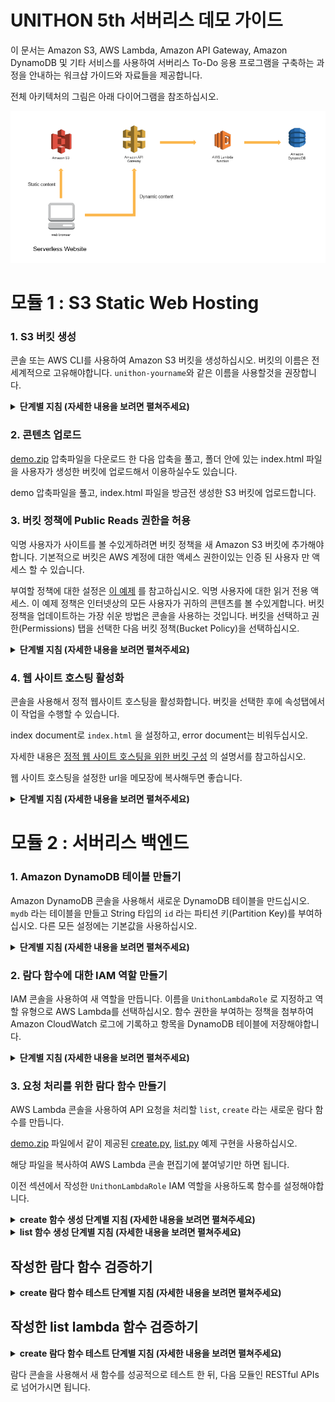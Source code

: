 # UNITHON 5th 서버리스 데모 가이드

이 문서는 Amazon S3, AWS Lambda, Amazon API Gateway, Amazon DynamoDB 및 기타 서비스를 사용하여 서버리스 To-Do 응용 프로그램을 구축하는 과정을 안내하는 워크샵 가이드와 자료들을 제공합니다.

전체 아키텍처의 그림은 아래 다이어그램을 참조하십시오.

![유니톤 웹 애플리케이션 아키텍처](./images/unithon-complete-architecture.png)

# 모듈 1 : S3 Static Web Hosting

### 1. S3 버킷 생성

콘솔 또는 AWS CLI를 사용하여 Amazon S3 버킷을 생성하십시오. 버킷의 이름은 전 세계적으로 고유해야합니다. `unithon-yourname`와 같은 이름을 사용할것을 권장합니다.

<details>
<summary><strong>단계별 지침 (자세한 내용을 보려면 펼쳐주세요)</strong></summary><p>

1. AWS Management Console에서 **Services** 를 선택한 다음 **S3** 를 선택하십시오.

1. **+Create Bucket** 을 선택하십시오.

1. `unithon-yourname`와 같은 전 세계적으로 고유한 이름을 설정하십시오.

1. 드롭다운 메뉴에서 이 실습에서 사용할 리전을 선택하십시오.

1. 설정을 복사할 버킷을 선택하지 않고 대화상자의 왼쪽 하단에 있는 **Create** 를 선택하십시오.

</p></details>

### 2. 콘텐츠 업로드

[demo.zip](./files/demo.zip) 압축파일을 다운로드 한 다음 압축을 풀고, 폴더 안에 있는 index.html 파일을 사용자가 생성한 버킷에 업로드해서 이용하실수도 있습니다.

demo 압축파일을 풀고, index.html 파일을 방금전 생성한 S3 버킷에 업로드합니다.

### 3. 버킷 정책에 Public Reads 권한을 허용

익명 사용자가 사이트를 볼 수있게하려면 버킷 정책을 새 Amazon S3 버킷에 추가해야합니다. 기본적으로 버킷은 AWS 계정에 대한 액세스 권한이있는 인증 된 사용자 만 액세스 할 수 있습니다.

부여할 정책에 대한 설정은 [이 예제](http://docs.aws.amazon.com/AmazonS3/latest/dev/example-bucket-policies.html#example-bucket-policies-use-case-2) 를 참고하십시오. 익명 사용자에 대한 읽거 전용 액세스. 이 예제 정책은 인터넷상의 모든 사용자가 귀하의 콘텐츠를 볼 수있게합니다. 버킷 정책을 업데이트하는 가장 쉬운 방법은 콘솔을 사용하는 것입니다. 버킷을 선택하고 권한(Permissions) 탭을 선택한 다음 버킷 정책(Bucket Policy)을 선택하십시오.

<details>
<summary><strong>단계별 지침 (자세한 내용을 보려면 펼쳐주세요)</strong></summary><p>

1.  S3 콘솔에서 섹션 1에서 생성 한 버킷의 이름을 선택하십시오.

1. **Permissions** 탭을 선택한 다음, **Bucket Policy**를 선택하십시오.

1. 다음 정책 문서를 버킷 정책 편집기에 입력하고 `YOUR_BUCKET_NAME` 을 여러분이 생성한 버킷 이름으로 변경하십시오.

    ```json
    {
        "Version": "2012-10-17",
        "Statement": [
            {
                "Effect": "Allow",
                "Principal": "*",
                "Action": "s3:GetObject",
                "Resource": "arn:aws:s3:::YOUR_BUCKET_NAME/*"
            }
        ]
    }
    ```

1. **Save** 버튼을 선택하여 새 정책을 적용하십시오.

</p></details>

### 4. 웹 사이트 호스팅 활성화

콘솔을 사용해서 정적 웹사이트 호스팅을 활성화합니다. 버킷을 선택한 후에 속성탭에서 이 작업을 수행할 수 있습니다. 

index document로 `index.html` 을 설정하고, error document는 비워두십시오.

자세한 내용은 [정적 웹 사이트 호스팅을 위한 버킷 구성](https://docs.aws.amazon.com/AmazonS3/latest/dev/HowDoIWebsiteConfiguration.html) 의 설명서를 참고하십시오.

웹 사이트 호스팅을 설정한 url을 메모장에 복사해두면 좋습니다.

<details>
<summary><strong>단계별 지침 (자세한 내용을 보려면 펼쳐주세요)</strong></summary><p>

1. S3 콘솔의 버킷 세부 사항 페이지에서, **Properties** 탭을 선택하십시오.

1. **Static website hosting** 을 선택하십시오.

1. **Use this bucket to host a website** 을 선택하고, index document에 `index.html`를 입력하십시오. 다른 입력칸은 비워둡니다.

1. 먼저 **Endpoint** URL 을 확인하십시오. 그 뒤에 **Save** 버튼을 클릭하십시오. 이 URL을 나머지 실습에서 웹 응용 프로그램을 볼 때 사용할 것입니다. 여기에서 이 URL을 귀하의 웹 사이트의 기본 URL이라고 합니다.

1. **Save**을 클릭하여 변경 사항을 저장하십시오.

    ![웹사이트 호스팅 활성화 스크린샷](./images/enable-website-hosting.png)

</p></details>

# 모듈 2 : 서버리스 백엔드

### 1. Amazon DynamoDB 테이블 만들기

Amazon DynamoDB 콘솔을 사용해서 새로운 DynamoDB 테이블을 만드십시오. `mydb` 라는 테이블을 만들고 String 타입의 `id` 라는 파티션 키(Partition Key)를 부여하십시오. 다른 모든 설정에는 기본값을 사용하십시오.

<details>
<summary><strong>단계별 지침 (자세한 내용을 보려면 펼쳐주세요)</strong></summary><p>

1. AWS Management 콘솔에서, **Services** 를 선택한 다음 데이터베이스에서 **DynamoDB** 를 선택하십시오.

1. **Create table** 을 선택하십시오.

1. **Table name** 에 `mydb` 를 입력하십시오.

1. **Partition key** 에 대해 `id` 키 유형(key type) 으로 **String** 을 선택하십시오.

1. **Use default settings** 체크박스를 선택하고 **Create** 을 선택하십시오.

</p></details>

### 2. 람다 함수에 대한 IAM 역할 만들기

IAM 콘솔을 사용하여 새 역할을 만듭니다. 이름을 `UnithonLambdaRole` 로 지정하고 역할 유형으로 AWS Lambda를 선택하십시오. 함수 권한을 부여하는 정책을 첨부하여 Amazon CloudWatch 로그에 기록하고 항목을 DynamoDB 테이블에 저장해야합니다.

<details>
<summary><strong>단계별 지침 (자세한 내용을 보려면 펼쳐주세요)</strong></summary><p>

1. AWS Management Console 에서 **Services** 를 선택한 다음, Security, Identity & Compliance 섹션에서 **IAM** 을 선택하십시오.

1. 왼쪽 네비게이션바에서 **Roles** 을 선택하고 **Create new role** 를 선택하십시오.

1. 역할 유형(role type)으로 **AWS Lambda** 를 선택하십시오.

    **참고:** 역할 유형(role type)을 선택하면 AWS가 사용자를 대신해서 이 역할을 맡을 수 있도록 역할에 대한 신뢰 정책(trust policy)이 자동으로 생성됩니다. CLI, AWS CloudFormation 또는 다른 메커니즘을 사용해서 이 역할을 작성하는 경우 직접 신뢰 정책(trust policy)을 지정합니다.

1. **Filter** 압력란에 `AmazonDynamoDBFullAccess` 를 입력하고 해당 역할 옆의 확인란을 선택하십시오. (**주의!!** 데모에서는 빠른 진행을 위해서 전체 권한을 적용했지만, 실제로는 세세한 권한 설정을 해주는걸 권장합니다.)

1. **Next Step** 을 선택하십시오.

1. **Role name** 에 `UnithonLambdaRole` 를 입력하십시오.

1. **Create role** 을 선택하십시오.

</p></details>

### 3. 요청 처리를 위한 람다 함수 만들기

AWS Lambda 콘솔을 사용하여 API 요청을 처리할 `list`, `create` 라는 새로운 람다 함수를 만듭니다.

[demo.zip](./files/demo.zip) 파일에서 같이 제공된 [create.py](./files/create.py), [list.py](./files/list.py) 예제 구현을 사용하십시오.

해당 파일을 복사하여 AWS Lambda 콘솔 편집기에 붙여넣기만 하면 됩니다.

이전 섹션에서 작성한 `UnithonLambdaRole` IAM 역할을 사용하도록 함수를 설정해야합니다.

<details>
<summary><strong>create 함수 생성 단계별 지침 (자세한 내용을 보려면 펼쳐주세요)</strong></summary><p>

1. **Services** 를 선택한 다음 Compute 섹션에서 **Lambda** 를 선택하십시오.

1. **Create a Lambda function** 를 선택하십시오.

1. **Blank Function** 블루프린트를 선택하십시오.

1. 트리거를 지금 설정하지 마십시오. **Next** 를 선택하여 함수를 정의하는 부분을 진행합니다.

1. **Name** 입력칸에 `create` 를 입력하십시오.

1. description 입력칸은 옵션입니다.

1. **Runtime** 에 대해 **Python 2.7** 을 선택하십시오.

1. [create.py](./files/create.py) 의 코드를 복사하여 코드 입력 영역에 붙여 넣으십시오.

1. **Environment variables** 입력칸에 **Key** 값으로 `DYNAMODB_TABLE` 을 입력하고, **Value**에 `mydb` 를 입력합니다.

1. **Handler** 입력칸에 대해 `lambda_function.lambda_handler` 의 기본값 `lambda_function.create` 로 변경합니다.

1. **Existing Role** 드롭다운에서 `UnithonLambdaRole` 를 선택합니다.

1. **Next** 을 선택한 다음 리뷰 페이지에서 **Create function** 를 선택하십시오.

</p></details>

<details>
<summary><strong>list 함수 생성 단계별 지침 (자세한 내용을 보려면 펼쳐주세요)</strong></summary><p>

1. **Services** 를 선택한 다음 Compute 섹션에서 **Lambda** 를 선택하십시오.

1. **Create a Lambda function** 를 선택하십시오.

1. **Blank Function** 블루프린트를 선택하십시오.

1. 트리거를 지금 설정하지 마십시오. **Next** 를 선택하여 함수를 정의하는 부분을 진행합니다.

1. **Name** 입력칸에 `list` 를 입력하십시오.

1. description 입력칸은 옵션입니다.

1. **Runtime** 에 대해 **Python 2.7** 을 선택하십시오.

1. [list.py](./files/list.py) 의 코드를 복사하여 코드 입력 영역에 붙여 넣으십시오.

1. **Environment variables** 입력칸에 **Key** 값으로 `DYNAMODB_TABLE` 을 입력하고, **Value**에 `mydb` 를 입력합니다.

1. **Handler** 입력칸에 대해 `lambda_function.lambda_handler` 의 기본값 `lambda_function.list` 로 변경합니다.

1. **Existing Role** 드롭다운에서 `UnithonLambdaRole` 를 선택합니다.

1. **Next** 을 선택한 다음 리뷰 페이지에서 **Create function** 를 선택하십시오.

</p></details>

## 작성한 람다 함수 검증하기

<details>
<summary><strong>create 람다 함수 테스트 단계별 지침 (자세한 내용을 보려면 펼쳐주세요)</strong></summary><p>

이 모듈에서는 AWS Lambda 콘솔을 사용하여 작성한 함수를 테스트합니다. 다음 모듈에서는 API Gateway 가 있는 REST API를 추가하므로 첫번째 모듈에서 배포한 브라우저 기반 응용 프로그램에서 함수를 호출할 수 있습니다.

1. 작성한 **create** 람다 함수의 기본 편집 화면에서, 먼저 **Actions** 를 선택한 다음 **Configure test event** 를 선택하십시오.

1. 다음 테스트 이벤트를 복사해서 편집기에 붙여넣습니다:

    ```JSON
    {
        "data": {
            "text": "Go UNITHON 5th Event"
        }
    }
    ```

1. **Save and test** 를 선택하십시오.

1. 실행이 성공했고 함수 결과가 다음과 같은지 확인하십시오:
```JSON
{
  "body": "{\"text\": \"Go UNITHON 5th Event\", \"checked\": false, \"id\": \"8567db22-6dc8-11e7-a4ed-a60df980cd60\", \"createdAt\": 1500609365694, \"updatedAt\": 1500609365694}",
  "statusCode": 200
}
```

</p></details>

## 작성한 list lambda 함수 검증하기

<details>
<summary><strong>create 람다 함수 테스트 단계별 지침 (자세한 내용을 보려면 펼쳐주세요)</strong></summary><p>

이 모듈에서는 AWS Lambda 콘솔을 사용하여 작성한 함수를 테스트합니다. 다음 모듈에서는 API Gateway 가 있는 REST API를 추가하므로 첫번째 모듈에서 배포한 브라우저 기반 응용 프로그램에서 함수를 호출할 수 있습니다.

1. 작성한 **list** 람다 함수의 기본 편집 화면에서, 먼저 **Actions** 를 선택한 다음 **Configure test event** 를 선택하십시오.

1. 다음 테스트 이벤트를 복사해서 편집기에 붙여넣습니다:

    ```JSON
    {
    }
    ```

1. **Save and test** 를 선택하십시오.

1. 실행이 성공했고 함수 결과가 다음과 같은지 확인하십시오:
```JSON
{
  "body": [
    {
      "text": "Go UNITHON 5th Event",
      "checked": false,
      "id": "8567db22-6dc8-11e7-a4ed-a60df980cd60",
      "createdAt": 1500609365694,
      "updatedAt": 1500609365694
    }
  ],
  "statusCode": 200
}
```

</p></details>

람다 콘솔을 사용해서 새 함수를 성공적으로 테스트 한 뒤, 다음 모듈인 RESTful APIs 로 넘어가시면 됩니다.

